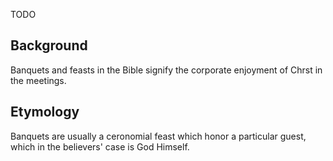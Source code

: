 TODO

## Background

Banquets and feasts in the Bible signify the corporate enjoyment of Chrst in the meetings. 

## Etymology

Banquets are usually a ceronomial feast which honor a particular guest, which in the believers' case is God Himself.